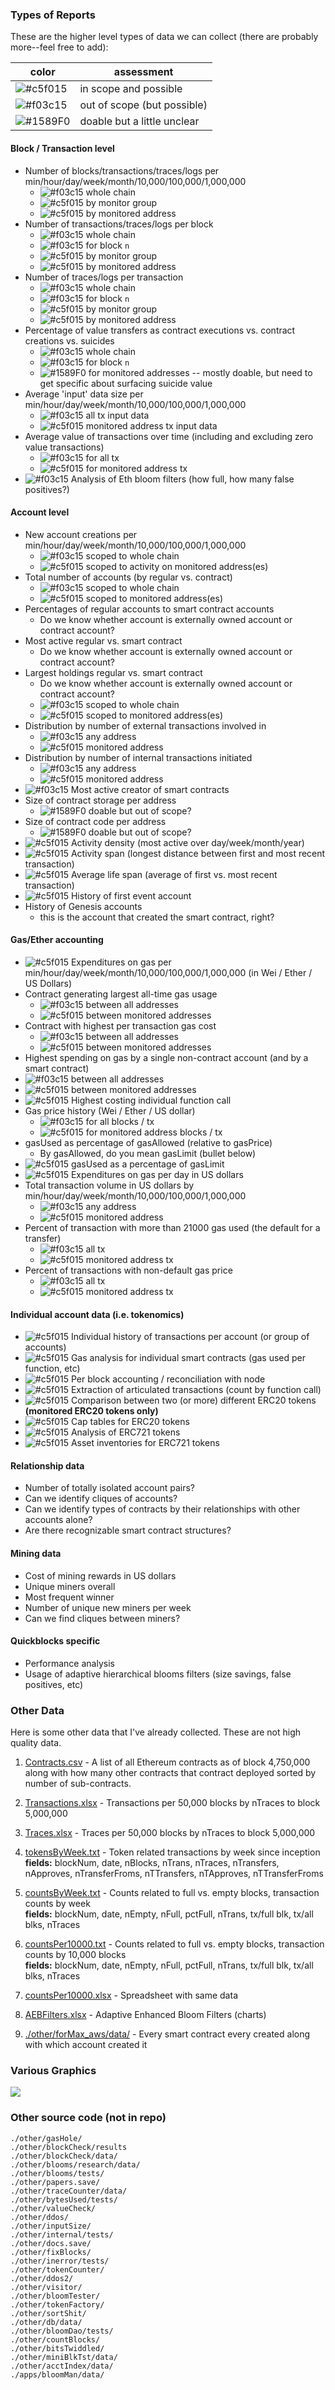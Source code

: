 ### Types of Reports

These are the higher level types of data we can collect (there are probably more--feel free to add):

| color | assessment |
| --- | --- |
| ![#c5f015](https://placehold.it/15/c5f015/000000?text=+) | in scope and possible |
| ![#f03c15](https://placehold.it/15/f03c15/000000?text=+) | out of scope (but possible) |
| ![#1589F0](https://placehold.it/15/1589F0/000000?text=+) | doable but a little unclear |


#### Block / Transaction level
- Number of blocks/transactions/traces/logs per min/hour/day/week/month/10,000/100,000/1,000,000
  - ![#f03c15](https://placehold.it/15/f03c15/000000?text=+) whole chain
  - ![#c5f015](https://placehold.it/15/c5f015/000000?text=+) by monitor group
  - ![#c5f015](https://placehold.it/15/c5f015/000000?text=+) by monitored address
- Number of transactions/traces/logs per block
  - ![#f03c15](https://placehold.it/15/f03c15/000000?text=+) whole chain
  - ![#f03c15](https://placehold.it/15/f03c15/000000?text=+) for block `n`
  - ![#c5f015](https://placehold.it/15/c5f015/000000?text=+) by monitor group
  - ![#c5f015](https://placehold.it/15/c5f015/000000?text=+) by monitored address
- Number of traces/logs per transaction
  - ![#f03c15](https://placehold.it/15/f03c15/000000?text=+) whole chain
  - ![#f03c15](https://placehold.it/15/f03c15/000000?text=+) for block `n`
  - ![#c5f015](https://placehold.it/15/c5f015/000000?text=+) by monitor group
  - ![#c5f015](https://placehold.it/15/c5f015/000000?text=+) by monitored address
- Percentage of value transfers as contract executions vs. contract creations vs. suicides
  - ![#f03c15](https://placehold.it/15/f03c15/000000?text=+) whole chain
  - ![#f03c15](https://placehold.it/15/f03c15/000000?text=+) for block `n`
  - ![#1589F0](https://placehold.it/15/1589F0/000000?text=+) for monitored addresses -- mostly doable, but need to get specific about surfacing suicide value
- Average 'input' data size per min/hour/day/week/month/10,000/100,000/1,000,000
  - ![#f03c15](https://placehold.it/15/f03c15/000000?text=+) all tx input data
  - ![#c5f015](https://placehold.it/15/c5f015/000000?text=+) monitored address tx input data
- Average value of transactions over time (including and excluding zero value transactions)
  - ![#f03c15](https://placehold.it/15/f03c15/000000?text=+) for all tx
  - ![#c5f015](https://placehold.it/15/c5f015/000000?text=+) for monitored address tx
- ![#f03c15](https://placehold.it/15/f03c15/000000?text=+) Analysis of Eth bloom filters (how full, how many false positives?)

#### Account level
- New account creations per min/hour/day/week/month/10,000/100,000/1,000,000
  - ![#f03c15](https://placehold.it/15/f03c15/000000?text=+) scoped to whole chain
  - ![#c5f015](https://placehold.it/15/c5f015/000000?text=+) scoped to activity on monitored address(es)
- Total number of accounts (by regular vs. contract)
  - ![#f03c15](https://placehold.it/15/f03c15/000000?text=+) scoped to whole chain
  - ![#c5f015](https://placehold.it/15/c5f015/000000?text=+) scoped to monitored address(es)
- Percentages of regular accounts to smart contract accounts
  - Do we know whether account is externally owned account or contract account?
- Most active regular vs. smart contract
  - Do we know whether account is externally owned account or contract account?
- Largest holdings regular vs. smart contract
  - Do we know whether account is externally owned account or contract account?
  - ![#f03c15](https://placehold.it/15/f03c15/000000?text=+) scoped to whole chain
  - ![#c5f015](https://placehold.it/15/c5f015/000000?text=+) scoped to monitored address(es)
- Distribution by number of external transactions involved in
  - ![#f03c15](https://placehold.it/15/f03c15/000000?text=+) any address
  - ![#c5f015](https://placehold.it/15/c5f015/000000?text=+) monitored address
- Distribution by number of internal transactions initiated
  - ![#f03c15](https://placehold.it/15/f03c15/000000?text=+) any address
  - ![#c5f015](https://placehold.it/15/c5f015/000000?text=+) monitored address
- ![#f03c15](https://placehold.it/15/f03c15/000000?text=+) Most active creator of smart contracts
- Size of contract storage per address
  - ![#1589F0](https://placehold.it/15/1589F0/000000?text=+) doable but out of scope?
- Size of contract code per address
  - ![#1589F0](https://placehold.it/15/1589F0/000000?text=+) doable but out of scope?
- ![#c5f015](https://placehold.it/15/c5f015/000000?text=+) Activity density (most active over day/week/month/year)
- ![#c5f015](https://placehold.it/15/c5f015/000000?text=+) Activity span (longest distance between first and most recent transaction)
- ![#c5f015](https://placehold.it/15/c5f015/000000?text=+) Average life span (average of first vs. most recent transaction)
- ![#c5f015](https://placehold.it/15/c5f015/000000?text=+) History of first event account
- History of Genesis accounts
  - this is the account that created the smart contract, right?

#### Gas/Ether accounting
- ![#c5f015](https://placehold.it/15/c5f015/000000?text=+) Expenditures on gas per min/hour/day/week/month/10,000/100,000/1,000,000 (in Wei / Ether / US Dollars)
- Contract generating largest all-time gas usage
  - ![#f03c15](https://placehold.it/15/f03c15/000000?text=+) between all addresses
  - ![#c5f015](https://placehold.it/15/c5f015/000000?text=+) between monitored addresses
- Contract with highest per transaction gas cost
  - ![#f03c15](https://placehold.it/15/f03c15/000000?text=+) between all addresses
  - ![#c5f015](https://placehold.it/15/c5f015/000000?text=+) between monitored addresses
- Highest spending on gas by a single non-contract account (and by a smart contract)
- ![#f03c15](https://placehold.it/15/f03c15/000000?text=+) between all addresses
- ![#c5f015](https://placehold.it/15/c5f015/000000?text=+) between monitored addresses
- ![#c5f015](https://placehold.it/15/c5f015/000000?text=+) Highest costing individual function call
- Gas price history (Wei / Ether / US dollar)
  - ![#f03c15](https://placehold.it/15/f03c15/000000?text=+) for all blocks / tx
  - ![#c5f015](https://placehold.it/15/c5f015/000000?text=+) for monitored address blocks / tx
- gasUsed as percentage of gasAllowed (relative to gasPrice)
  - By gasAllowed, do you mean gasLimit (bullet below)
- ![#c5f015](https://placehold.it/15/c5f015/000000?text=+) gasUsed as a percentage of gasLimit
- ![#c5f015](https://placehold.it/15/c5f015/000000?text=+) Expenditures on gas per day in US dollars
- Total transaction volume in US dollars by min/hour/day/week/month/10,000/100,000/1,000,000
  - ![#f03c15](https://placehold.it/15/f03c15/000000?text=+) any address
  - ![#c5f015](https://placehold.it/15/c5f015/000000?text=+) monitored address
- Percent of transaction with more than 21000 gas used (the default for a transfer)
  - ![#f03c15](https://placehold.it/15/f03c15/000000?text=+) all tx
  - ![#c5f015](https://placehold.it/15/c5f015/000000?text=+) monitored address tx
- Percent of transactions with non-default gas price
  - ![#f03c15](https://placehold.it/15/f03c15/000000?text=+) all tx
  - ![#c5f015](https://placehold.it/15/c5f015/000000?text=+) monitored address tx

#### Individual account data (i.e. tokenomics)
- ![#c5f015](https://placehold.it/15/c5f015/000000?text=+) Individual history of transactions per account (or group of accounts)
- ![#c5f015](https://placehold.it/15/c5f015/000000?text=+) Gas analysis for individual smart contracts (gas used per function, etc)
- ![#c5f015](https://placehold.it/15/c5f015/000000?text=+) Per block accounting / reconciliation with node
- ![#c5f015](https://placehold.it/15/c5f015/000000?text=+) Extraction of articulated transactions (count by function call)
- ![#c5f015](https://placehold.it/15/c5f015/000000?text=+) Comparison between two (or more) different ERC20 tokens **(monitored ERC20 tokens only)**
- ![#c5f015](https://placehold.it/15/c5f015/000000?text=+) Cap tables for ERC20 tokens
- ![#c5f015](https://placehold.it/15/c5f015/000000?text=+) Analysis of ERC721 tokens
- ![#c5f015](https://placehold.it/15/c5f015/000000?text=+) Asset inventories for ERC721 tokens

#### Relationship data
- Number of totally isolated account pairs?
- Can we identify cliques of accounts?
- Can we identify types of contracts by their relationships with other accounts alone?
- Are there recognizable smart contract structures?

#### Mining data
- Cost of mining rewards in US dollars
- Unique miners overall
- Most frequent winner
- Number of unique new miners per week
- Can we find cliques between miners?

#### Quickblocks specific
- Performance analysis
- Usage of adaptive hierarchical blooms filters (size savings, false positives, etc)

### Other Data

Here is some other data that I've already collected. These are not high quality data.

1. [Contracts.csv](./Contracts.csv) - A list of all Ethereum contracts as of block 4,750,000 along with how many other contracts that contract deployed sorted by number of sub-contracts.

2. [Transactions.xlsx](./Transactions.xlsx) - Transactions per 50,000 blocks by nTraces to block 5,000,000

3. [Traces.xlsx](./Traces.xlsx) - Traces per 50,000 blocks by nTraces to block 5,000,000

4. [tokensByWeek.txt](./tokensByWeek.txt) - Token related transactions by week since inception  
    **fields:** blockNum, date, nBlocks, nTrans, nTraces, nTransfers, nApproves, nTransferFroms, nTTransfers, nTApproves, nTTransferFroms

5. [countsByWeek.txt](./countsByWeek.txt) - Counts related to full vs. empty blocks, transaction counts by week  
    **fields:** blockNum, date, nEmpty, nFull, pctFull, nTrans, tx/full blk, tx/all blks, nTraces

6. [countsPer10000.txt](./countsPer10000.txt) - Counts related to full vs. empty blocks, transaction counts by 10,000 blocks  
    **fields:** blockNum, date, nEmpty, nFull, pctFull, nTrans, tx/full blk, tx/all blks, nTraces

7. [countsPer10000.xlsx](./countsPer10000.xlsx) - Spreadsheet with same data

8. [AEBFilters.xlsx](./AEBFilters.xlsx) - Adaptive Enhanced Bloom Filters (charts)

9. [./other/forMax_aws/data/](./) - Every smart contract every created along with which account created it

### Various Graphics

<img src="./Blocks Per Week 09-08.png">

### Other source code (not in repo)

    ./other/gasHole/
    ./other/blockCheck/results
    ./other/blockCheck/data/
    ./other/blooms/research/data/
    ./other/blooms/tests/
    ./other/papers.save/
    ./other/traceCounter/data/
    ./other/bytesUsed/tests/
    ./other/valueCheck/
    ./other/ddos/
    ./other/inputSize/
    ./other/internal/tests/
    ./other/docs.save/
    ./other/fixBlocks/
    ./other/inerror/tests/
    ./other/tokenCounter/
    ./other/ddos2/
    ./other/visitor/
    ./other/bloomTester/
    ./other/tokenFactory/
    ./other/sortShit/
    ./other/db/data/
    ./other/bloomDao/tests/
    ./other/countBlocks/
    ./other/bitsTwiddled/
    ./other/miniBlkTst/data/
    ./other/acctIndex/data/
    ./apps/bloomMan/data/
